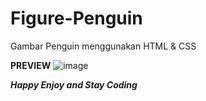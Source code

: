 # Figure-Penguin
Gambar Penguin menggunakan HTML &amp; CSS

**PREVIEW**
![image](https://user-images.githubusercontent.com/79729674/162983193-91bfca95-0d2a-4d27-8558-c3dfac6cf2cd.png)

**_Happy Enjoy and Stay Coding_**
